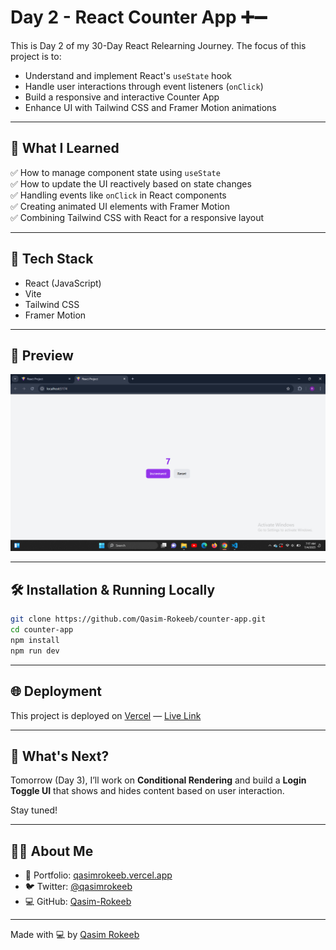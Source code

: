 
# Day 2 - React Counter App ➕➖

This is Day 2 of my 30-Day React Relearning Journey. The focus of this project is to:

- Understand and implement React's `useState` hook
- Handle user interactions through event listeners (`onClick`)
- Build a responsive and interactive Counter App
- Enhance UI with Tailwind CSS and Framer Motion animations

---

## 🚀 What I Learned

✅ How to manage component state using `useState`  
✅ How to update the UI reactively based on state changes  
✅ Handling events like `onClick` in React components  
✅ Creating animated UI elements with Framer Motion  
✅ Combining Tailwind CSS with React for a responsive layout

---

## 🧠 Tech Stack

- React (JavaScript)
- Vite
- Tailwind CSS
- Framer Motion

---

## 📸 Preview

![App Preview](https://raw.githubusercontent.com/Qasim-Rokeeb/react-counter-app/main/screenshot.png)

---

## 🛠️ Installation & Running Locally

```bash
git clone https://github.com/Qasim-Rokeeb/counter-app.git
cd counter-app
npm install
npm run dev
````

---

## 🌐 Deployment

This project is deployed on [Vercel](https://vercel.com/) — [Live Link](https://qasimrokeeb-counter-app.vercel.app/)

---

## 🔮 What's Next?

Tomorrow (Day 3), I’ll work on **Conditional Rendering** and build a **Login Toggle UI** that shows and hides content based on user interaction.

Stay tuned!

---

## 🙋‍♂️ About Me

* 🔗 Portfolio: [qasimrokeeb.vercel.app](https://qasimrokeeb.vercel.app)
* 🐦 Twitter: [@qasimrokeeb](https://x.com/qasimrokeeb)
* 💻 GitHub: [Qasim-Rokeeb](https://github.com/Qasim-Rokeeb)

---

Made with 💻 by [Qasim Rokeeb](https://github.com/Qasim-Rokeeb)

```
